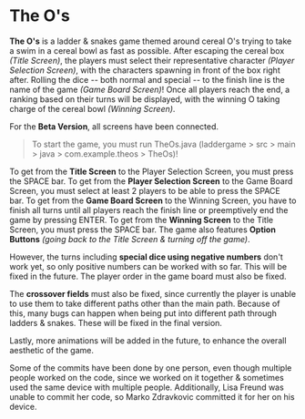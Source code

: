 # The O's
**The O's** is a ladder & snakes game themed around cereal O's trying to take a swim in a cereal bowl as fast as possible.
After escaping the cereal box *(Title Screen)*, the players must select their representative character *(Player Selection Screen)*, with the characters spawning in front of the box right after.
Rolling the dice -- both normal and special -- to the finish line is the name of the game *(Game Board Screen)*!
Once all players reach the end, a ranking based on their turns will be displayed, with the winning O taking charge of the cereal bowl *(Winning Screen)*.

For the **Beta Version**, all screens have been connected.
> To start the game, you must run TheOs.java (laddergame > src > main > java > com.example.theos > TheOs)!

To get from the **Title Screen** to the Player Selection Screen, you must press the SPACE bar.
To get from the **Player Selection Screen** to the Game Board Screen, you must select at least 2 players to be able to press the SPACE bar.
To get from the **Game Board Screen** to the Winning Screen, you have to finish all turns until all players reach the finish line or preemptively end the game by pressing ENTER.
To get from the **Winning Screen** to the Title Screen, you must press the SPACE bar.
The game also features **Option Buttons** *(going back to the Title Screen & turning off the game)*.

However, the turns including **special dice using negative numbers** don't work yet, so only positive numbers can be worked with so far. This will be fixed in the future.
The player order in the game board must also be fixed.

The **crossover fields** must also be fixed, since currently the player is unable to use them to take different paths other than the main path.
Because of this, many bugs can happen when being put into different path through ladders & snakes. These will be fixed in the final version.

Lastly, more animations will be added in the future, to enhance the overall aesthetic of the game.

Some of the commits have been done by one person, even though multiple people worked on the code, since we worked on it together & sometimes used the same device with multiple people.
Additionally, Lisa Freund was unable to commit her code, so Marko Zdravkovic committed it for her on his device.